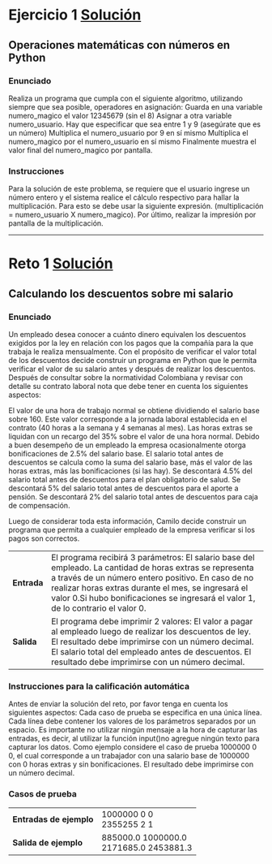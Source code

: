 # Ejercicio 1 [Solución](sol)
## Operaciones matemáticas con números en Python

### Enunciado
Realiza un programa que cumpla con el siguiente algoritmo, utilizando siempre que sea posible, operadores en asignación: Guarda en una variable numero_magico el valor 12345679 (sin el 8) Asignar a otra variable numero_usuario. Hay que especificar que sea entre 1 y 9 (asegúrate que es un número) Multiplica el numero_usuario por 9 en sí mismo Multiplica el numero_magico por el numero_usuario en sí mismo Finalmente muestra el valor final del numero_magico por pantalla.

### Instrucciones

Para la solución de este problema, se requiere que el usuario ingrese un número entero y el sistema realice el cálculo respectivo para hallar la multiplicación. Para esto se debe usar la siguiente expresión. (multiplicación = numero_usuario X numero_magico). Por último, realizar la impresión por pantalla de la multiplicación.
___

# Reto 1 [Solución](sol)
## Calculando los descuentos sobre mi salario

### Enunciado
Un empleado desea conocer a cuánto dinero equivalen los descuentos exigidos por la ley en relación con los pagos que la compañía para la que trabaja le realiza mensualmente. Con el propósito de verificar el valor total de los descuentos decide construir un programa en Python que le permita verificar el valor de su salario antes y después de realizar los descuentos. Después de consultar sobre la normatividad Colombiana y revisar con detalle su contrato laboral nota que debe tener en cuenta los siguientes aspectos:

El valor de una hora de trabajo normal se obtiene dividiendo el salario base sobre 160. Este valor corresponde a la jornada laboral establecida en el contrato (40 horas a la semana y 4 semanas al mes).
Las horas extras se liquidan con un recargo del 35% sobre el valor de una hora normal.
Debido a buen desempeño de un empleado la empresa ocasionalmente otorga bonificaciones de 2.5% del salario base.
El salario total antes de descuentos se calcula como la suma del salario base, más el valor de las horas extras, más las bonificaciones (si las hay).
Se descontará 4.5% del salario total antes de descuentos para el plan obligatorio de salud.
Se descontará 5% del salario total antes de descuentos para el aporte a pensión.
Se descontará 2% del salario total antes de descuentos para caja de compensación.


Luego de considerar toda esta información, Camilo decide construir un programa que permita a cualquier empleado de la empresa verificar si los pagos son correctos.

| | |
| --- | --- |
| **Entrada** | El programa recibirá 3 parámetros: El salario base del empleado. La cantidad de horas extras se representa a través de un número entero positivo. En caso de no realizar horas extras durante el mes, se ingresará el valor 0.Si hubo bonificaciones se ingresará el valor 1, de lo contrario el valor 0.|
| **Salida** | 	El programa debe imprimir 2 valores: El valor a pagar al empleado luego de realizar los descuentos de ley. El resultado debe imprimirse con un número decimal. El salario total del empleado antes de descuentos. El resultado debe imprimirse con un número decimal. |

### Instrucciones para la calificación automática

Antes de enviar la solución del reto, por favor tenga en cuenta los siguientes aspectos:
Cada caso de prueba se especifica en una única línea.
Cada línea debe contener los valores de los parámetros separados por un espacio.
Es importante no utilizar ningún mensaje a la hora de capturar las entradas, es decir, al utilizar la función input()no agregue ningún texto para capturar los datos.
Como ejemplo considere el caso de prueba 1000000 0 0, el cual corresponde a un trabajador con una salario base de 1000000 con 0 horas extras y sin bonificaciones.
El resultado debe imprimirse con un número decimal.

### Casos de prueba

| | |
| --- | --- |
| **Entradas de ejemplo** | 1000000 0 0 </br> 2355255 2 1 |
| **Salida de ejemplo** | 885000.0 1000000.0 </br> 2171685.0 2453881.3 |
